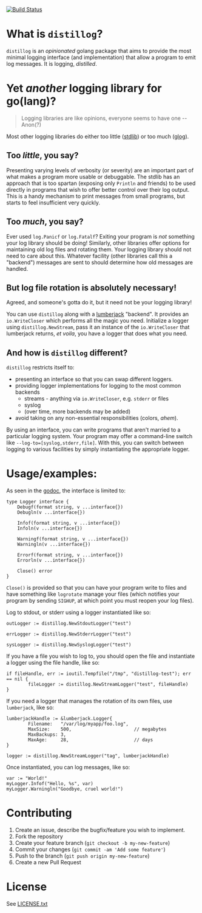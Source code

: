 [![Build Status](https://travis-ci.org/amoghe/distillog.svg)](https://travis-ci.org/amoghe/distillog)

# What is `distillog`?

`distillog` is an _opinionated_ golang package that aims to provide the most
minimal logging interface (and implementation) that allow a program to emit log
messages. It is logging, _distilled_.

# Yet _another_ logging library for go(lang)?

> Logging libraries are like opinions, everyone seems to have one -- Anon(?)

Most other logging libraries do either too little ([stdlib](https://golang.org/pkg/log/))
or too much ([glog](https://github.com/golang/glog)).

## Too _little_, you say?

Presenting varying levels of verbosity (or severity) are an important part of
what makes a program more usable or debuggable. The stdlib has an approach that is
too spartan (exposing only `Println` and friends) to be used directly in programs
that wish to offer better control over their log output. This is a handy
mechanism to print messages from small programs, but starts to feel insufficient
very quickly.

## Too _much_, you say?

Ever used `log.Panicf` or `log.Fatalf`? Exiting your program is *not* something
your log library should be doing! Similarly, other libraries offer options for
maintaining old log files and rotating them. Your logging library should not need
to care about this. Whatever facility (other libraries call this a "backend")
messages are sent to should determine how old messages are handled.

## But log file rotation is absolutely necessary!

Agreed, and someone's gotta do it, but it need not be your logging library!

You can use `distillog` along with a [lumberjack](https://github.com/natefinch/lumberjack) "backend". It provides an `io.WriteCloser` which performs all the magic you need. Initialize a logger
using `distillog.NewStream`, pass it an instance of the `io.WriteCloser`
that lumberjack returns, _et voila_, you have a logger that does what you need.

## And how is `distillog` different?

`distillog` restricts itself to:
- presenting an interface so that you can swap different loggers.
- providing logger implementations for logging to the most common backends
	- streams - anything via `io.WriteCloser`, e.g. `stderr` or files
	- syslog
	- (over time, more backends may be added)
- avoid taking on any non-essential responsibilities (colors, _ahem_).

By using an interface, you can write programs that aren't married to a particular
logging system. Your program may offer a command-line switch like `--log-to=[syslog,stderr,file]`. With this, you can switch between logging to
various facilities by simply instantiating the appropriate logger.

# Usage/examples:

As seen in the [godoc](https://godoc.org/github.com/amoghe/distillog#Logger),
the interface is limited to:

```golang
type Logger interface {
	Debugf(format string, v ...interface{})
	Debugln(v ...interface{})

	Infof(format string, v ...interface{})
	Infoln(v ...interface{})

	Warningf(format string, v ...interface{})
	Warningln(v ...interface{})

	Errorf(format string, v ...interface{})
	Errorln(v ...interface{})

	Close() error
}
```

`Close()` is provided so that you can have your program write to files and
have something like `logrotate` manage your files (which notifies your program
by sending `SIGHUP`, at which point you must reopen your log files).

Log to stdout, or stderr using a logger instantiated like so:

```golang
outLogger := distillog.NewStdoutLogger("test")

errLogger := distillog.NewStderrLogger("test")

sysLogger := distillog.NewSyslogLogger("test")
```

If you have a file you wish to log to, you should open the file and instantiate
a logger using the file handle, like so:

```golang
if fileHandle, err := ioutil.Tempfile("/tmp", "distillog-test"); err == nil {
        fileLogger := distillog.NewStreamLogger("test", fileHandle)
}
```

If you need a logger that manages the rotation of its own files, use `lumberjack`,
like so:

```golang
lumberjackHandle := &lumberjack.Logger{
        Filename:   "/var/log/myapp/foo.log",
        MaxSize:    500,                       // megabytes
        MaxBackups: 3,
        MaxAge:     28,                        // days
}

logger := distillog.NewStreamLogger("tag", lumberjackHandle)
```

Once instantiated, you can log messages, like so:

```golang
var := "World!"
myLogger.Infof("Hello, %s", var)
myLogger.Warningln("Goodbye, cruel world!")

```

# Contributing

1. Create an issue, describe the bugfix/feature you wish to implement.
2. Fork the repository
3. Create your feature branch (`git checkout -b my-new-feature`)
4. Commit your changes (`git commit -am 'Add some feature'`)
5. Push to the branch (`git push origin my-new-feature`)
6. Create a new Pull Request

# License

See [LICENSE.txt](LICENSE.txt)

